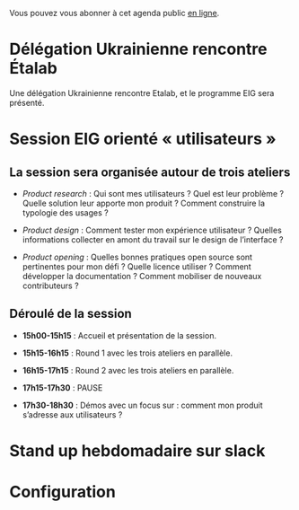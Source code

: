 Vous pouvez vous abonner à cet agenda public [en ligne](https://cloud.eig-forever.org/index.php/apps/calendar/p/5S4DP594PDIVTARU/EIG2018).


# Délégation Ukrainienne rencontre Étalab

Une délégation Ukrainienne rencontre Etalab, et le programme EIG sera
présenté.


# Session EIG orienté « utilisateurs »


## La session sera organisée autour de trois ateliers

-   *Product research* : Qui sont mes utilisateurs ?  Quel est leur
    problème ?  Quelle solution leur apporte mon produit ?  Comment
    construire la typologie des usages ?

-   *Product design* : Comment tester mon expérience utilisateur ?
    Quelles informations collecter en amont du travail sur le design de
    l’interface ?

-   *Product opening* : Quelles bonnes pratiques open source sont
    pertinentes pour mon défi ?  Quelle licence utiliser ?  Comment
    développer la documentation ?  Comment mobiliser de nouveaux
    contributeurs ?


## Déroulé de la session

-   **15h00-15h15** : Accueil et présentation de la session.

-   **15h15-16h15** : Round 1 avec les trois ateliers en parallèle.

-   **16h15-17h15** : Round 2 avec les trois ateliers en parallèle.

-   **17h15-17h30** : PAUSE

-   **17h30-18h30** : Démos avec un focus sur : comment mon produit
    s’adresse aux utilisateurs ?


# Stand up hebdomadaire sur slack


# Configuration

